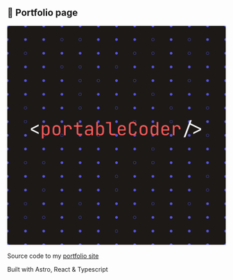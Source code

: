 ## 🚀 Portfolio page

<img src="https://raw.githubusercontent.com/portableCoder/portableCoder/page/public/frame.png"
/>

Source code to my [portfolio site](https://google.com)

Built with Astro, React & Typescript
